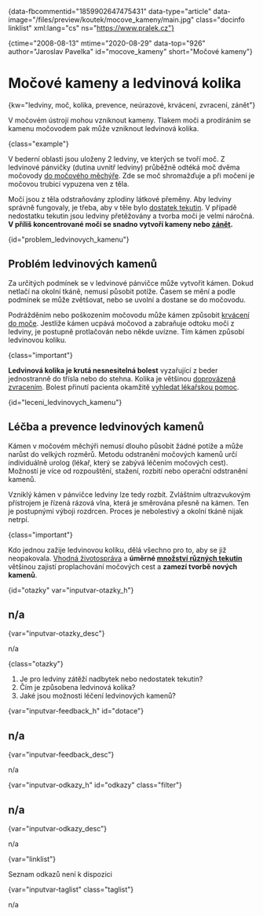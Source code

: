 
{data-fbcommentid="1859902647475431" data-type="article" data-image="/files/preview/koutek/mocove_kameny/main.jpg" class="docinfo linklist" xml:lang="cs" ns="https://www.pralek.cz"}

{ctime="2008-08-13" mtime="2020-08-29" data-top="926" author="Jaroslav Pavelka" id="mocove_kameny" short="Močové kameny"}

# Močové kameny a ledvinová kolika 

{kw="ledviny, moč, kolika, prevence, neúrazové, krvácení, zvracení, zánět"}

V močovém ústrojí mohou vzniknout kameny. Tlakem moči a prodíráním se kamenu močovodem pak může vzniknout ledvinová kolika. 

{class="example"}

V bederní oblasti jsou uloženy 2 ledviny, ve kterých se tvoří moč. Z ledvinové pánvičky (dutina uvnitř ledviny) průběžně odtéká moč dvěma močovody [do močového měchýře][1]. Zde se moč shromažďuje a při močení je močovou trubicí vypuzena ven z těla. 

Močí jsou z těla odstraňovány zplodiny látkové přeměny. Aby ledviny správně fungovaly, je třeba, aby v těle bylo [dostatek tekutin][2]. V případě nedostatku tekutin jsou ledviny přetěžovány a tvorba moči je velmi náročná. **V příliš koncentrované moči se snadno vytvoří kameny nebo [zánět][3].** 

{id="problem\_ledvinovych\_kamenu"}

## Problém ledvinových kamenů 

Za určitých podmínek se v ledvinové pánvičce může vytvořit kámen. Dokud netlačí na okolní tkáně, nemusí působit potíže. Časem se mění a podle podmínek se může zvětšovat, nebo se uvolní a dostane se do močovodu. 

Podrážděním nebo poškozením močovodu může kámen způsobit [krvácení do moče][4]. Jestliže kámen ucpává močovod a zabraňuje odtoku moči z ledviny, je postupně protlačován nebo někde uvízne. Tím kámen způsobí ledvinovou koliku. 

{class="important"}

**Ledvinová kolika je krutá nesnesitelná bolest** vyzařující z beder jednostranně do třísla nebo do stehna. Kolika je většinou [doprovázená zvracením][5]. Bolest přinutí pacienta okamžitě [vyhledat lékařskou pomoc][6]. 

{id="leceni\_ledvinovych\_kamenu"}

## Léčba a prevence ledvinových kamenů 

Kámen v močovém měchýři nemusí dlouho působit žádné potíže a může narůst do velkých rozměrů. Metodu odstranění močových kamenů určí individuálně urolog (lékař, který se zabývá léčením močových cest). Možností je více od rozpouštění, stažení, rozbití nebo operační odstranění kamenů. 

Vzniklý kámen v pánvičce ledviny lze tedy rozbít. Zvláštním ultrazvukovým přístrojem je řízená rázová vlna, která je směrována přesně na kámen. Ten je postupnými výboji rozdrcen. Proces je nebolestivý a okolní tkáně nijak netrpí. 

{class="important"}

Kdo jednou zažije ledvinovou koliku, dělá všechno pro to, aby se již neopakovala. [Vhodná životospráva][7] a **úměrné [množství různých tekutin][8]** většinou zajistí proplachování močových cest a **zamezí tvorbě nových kamenů**. 

{id="otazky" var="inputvar-otazky_h"}

## n/a 

{var="inputvar-otazky_desc"}

n/a 

{class="otazky"}

  1. Je pro ledviny zátěží nadbytek nebo nedostatek tekutin? 
  2. Čím je způsobena ledvinová kolika? 
  3. Jaké jsou možnosti léčení ledvinových kamenů? 

{var="inputvar-feedback_h" id="dotace"}

## n/a 

{var="inputvar-feedback_desc"}

n/a 

{var="inputvar-odkazy_h" id="odkazy" class="filter"}

## n/a 

{var="inputvar-odkazy_desc"}

n/a 

{var="linklist"}

Seznam odkazů není k dispozici 

{var="inputvar-taglist" class="taglist"}

n/a

 [1]: mocova_infekce
 [2]: teplota
 [3]: bakterie
 [4]: mytus_o_rakovine
 [5]: travici_potize
 [6]: nalehavost_vysetreni
 [7]: zdrave_traveni
 [8]: prijem_tekutin

